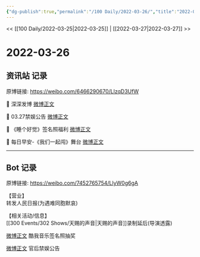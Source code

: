 ```yaml
---
{"dg-publish":true,"permalink":"/100 Daily/2022-03-26/","title":"2022-03-26","created":"2022-11-17T20:08:38.000+08:00","updated":"2023-01-09T17:24:41.190+08:00"}
---
```



<< [[100 Daily/2022-03-25\|2022-03-25]] | [[2022-03-27\|2022-03-27]] >>

# 2022-03-26

## 资讯站 记录

原博链接: https://weibo.com/6466290670/LlzqD3UfW

💫 深深发博 [微博正文](https://weibo.com/detail/4751399919291612)

💫 03.27禁娱公告 [微博正文](https://weibo.com/detail/4751418391529377)

💫 《睡个好觉》签名照福利 [微博正文](https://weibo.com/detail/4751235317762926)

💫 每日早安-《我们一起闯》舞台 [微博正文](https://weibo.com/detail/4751189176485327)

---
## Bot 记录

原博链接: https://weibo.com/7452765754/LlyW0g6gA

【营业】  
[](https://weibo.com/detail/4751398270929903) 转发人民日报(为遇难同胞默哀)

【相关活动/信息】  
[](https://weibo.com/detail/4751339055747694) [[300 Events/302 Shows/天赐的声音\|天赐的声音]]录制延后(导演透露)

[微博正文](https://weibo.com/detail/4751071412750577) 酷我音乐签名照抽奖

[微博正文](https://weibo.com/detail/4751418391529377) 官后禁娱公告
